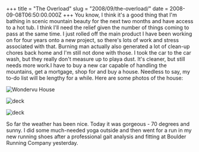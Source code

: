 +++
title = "The Overload"
slug = "2008/09/the-overload/"
date = 2008-09-08T06:50:00.000Z
+++
You know, I think it's a good thing that I'm bathing in scenic mountain beauty for the next two months and have access to a hot tub. I think I'll need the relief given the number of things coming to pass at the same time. I just rolled off the main product I have been working on for four years onto a new project, so there's lots of work and stress associated with that. Burning man actually also generated a lot of clean-up chores back home and I'm still not done with those. I took the car to the car wash, but they really don't measure up to playa dust. It's cleaner, but still needs more work.I have to buy a new car capable of handling the mountains, get a mortgage, shop for and buy a house. Needless to say, my to-do list will be lengthy for a while. Here are some photos of the house:

![Wondervu House](/photos/golden_2008/001_wondervu_house.jpg)

![deck](/photos/golden_2008/002_wondervu_house.jpg)

![deck](/photos/golden_2008/003_wondervu_house.jpg)

So far the weather has been nice. Today it was gorgeous - 70 degrees and sunny. I did some much-needed yoga outside and then went for a run in my new running shoes after a professional gait analysis and fitting at Boulder Running Company yesterday.